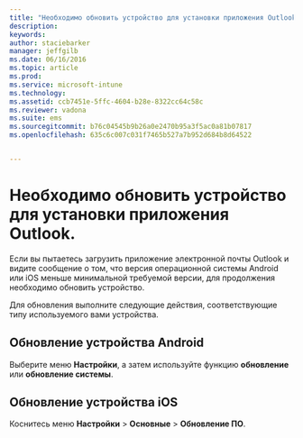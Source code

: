 ```yaml
---
title: "Необходимо обновить устройство для установки приложения Outlook | Microsoft Intune"
description: 
keywords: 
author: staciebarker
manager: jeffgilb
ms.date: 06/16/2016
ms.topic: article
ms.prod: 
ms.service: microsoft-intune
ms.technology: 
ms.assetid: ccb7451e-5ffc-4604-b28e-8322cc64c58c
ms.reviewer: vadona
ms.suite: ems
ms.sourcegitcommit: b76c04545b9b26a0e2470b95a3f5ac0a81b07817
ms.openlocfilehash: 635c6c007c031f7465b527a7b952d684b8d64522


---
```


# Необходимо обновить устройство для установки приложения Outlook.

Если вы пытаетесь загрузить приложение электронной почты Outlook и видите сообщение о том, что версия операционной системы Android или iOS меньше минимальной требуемой версии, для продолжения необходимо обновить устройство. 

Для обновления выполните следующие действия, соответствующие типу используемого вами устройства.

## Обновление устройства Android
Выберите меню **Настройки**, а затем используйте функцию **обновление** или **обновление системы**.

## Обновление устройства iOS
Коснитесь меню **Настройки** &gt; **Основные** &gt; **Обновление ПО**.




<!--HONumber=Jun16_HO3-->


